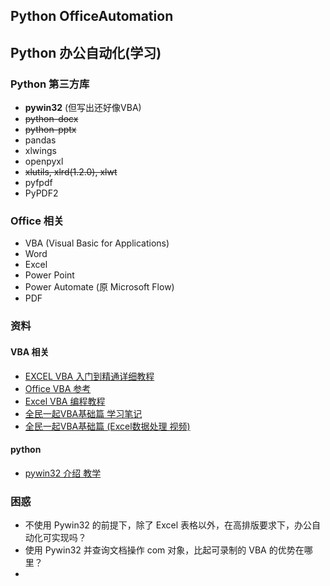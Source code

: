 ## Python OfficeAutomation
## Python 办公自动化(学习)

### Python 第三方库
- **pywin32** (但写出还好像VBA)
- ~~python-docx~~
- ~~python-pptx~~
- pandas
- xlwings
- openpyxl
- ~~xlutils, xlrd(1.2.0), xlwt~~
- pyfpdf
- PyPDF2

### Office 相关
- VBA (Visual Basic for Applications)
- Word
- Excel
- Power Point
- Power Automate (原 Microsoft Flow)
- PDF

### 资料
#### VBA 相关
- [EXCEL VBA 入门到精通详细教程](https://www.lanrenexcel.com/excel-vba-tutorial/)
- [Office VBA 参考](https://docs.microsoft.com/zh-cn/office/vba/api/overview)
- [Excel VBA 编程教程](https://www.w3cschool.cn/excelvba/)
- [全民一起VBA基础篇 学习笔记](https://zhuanlan.zhihu.com/p/87580525)
- [全民一起VBA基础篇 (Excel数据处理 视频)](https://study.163.com/course/courseMain.htm?courseId=1003088001)

#### python
- [pywin32 介绍 教学](https://zhuanlan.zhihu.com/p/67543981)


### 困惑
- 不使用 Pywin32 的前提下，除了 Excel 表格以外，在高排版要求下，办公自动化可实现吗？
- 使用 Pywin32 并查询文档操作 com 对象，比起可录制的 VBA 的优势在哪里？
- 
